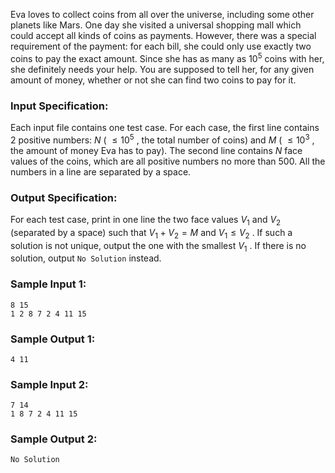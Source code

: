 <!-- Title
Find Coins (25)
-->
Eva loves to collect coins from all over the universe, including some other
planets like Mars. One day she visited a universal shopping mall which could
accept all kinds of coins as payments. However, there was a special
requirement of the payment: for each bill, she could only use exactly two
coins to pay the exact amount. Since she has as many as $10^5$ coins with her,
she definitely needs your help. You are supposed to tell her, for any given
amount of money, whether or not she can find two coins to pay for it.

### Input Specification:

Each input file contains one test case. For each case, the first line contains
2 positive numbers: $N$ ( $\le 10^5$ , the total number of coins) and $M$ (
$\le 10^3$ , the amount of money Eva has to pay). The second line contains $N$
face values of the coins, which are all positive numbers no more than 500. All
the numbers in a line are separated by a space.

### Output Specification:

For each test case, print in one line the two face values $V_1$ and $V_2$
(separated by a space) such that $V_1 + V_2 = M$ and $V_1 \le V_2$ . If such a
solution is not unique, output the one with the smallest $V_1$ . If there is
no solution, output `No Solution` instead.

### Sample Input 1:

    
    
    8 15
    1 2 8 7 2 4 11 15

### Sample Output 1:

    
    
    4 11

### Sample Input 2:

    
    
    7 14
    1 8 7 2 4 11 15

### Sample Output 2:

    
    
    No Solution

